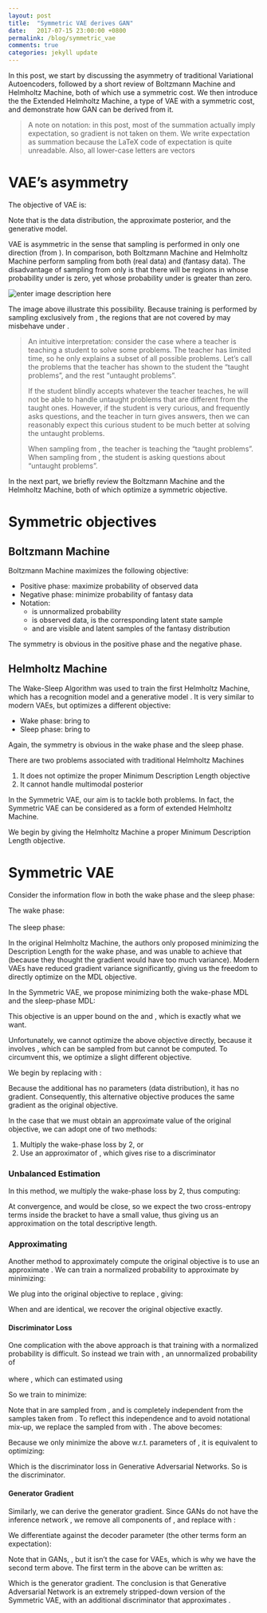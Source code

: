 ```yaml
---
layout: post
title:  "Symmetric VAE derives GAN"
date:   2017-07-15 23:00:00 +0800
permalink: /blog/symmetric_vae
comments: true
categories: jekyll update
---
```



In this post, we start by discussing the asymmetry of traditional Variational Autoencoders, followed by a short
review of Boltzmann Machine and Helmholtz Machine, both of which use a symmetric cost. We then introduce the the
Extended Helmholtz Machine, a type of VAE with a symmetric cost, and demonstrate how GAN can be derived from
it.

<blockquote>
  <p>A note on notation: in this post, most of the summation actually imply expectation, so gradient is not taken on
  them. We write expectation as summation because the LaTeX code of expectation is quite unreadable. Also, all
  lower-case letters are vectors</p>
</blockquote>


<h1 id="vaes-asymmetry">VAE’s asymmetry</h1>

<p>The objective of VAE is:</p>



<p><script type="math/tex; mode=display" id="MathJax-Element-927">\begin{align*}
     &\sum_x Q(x) \sum_z Q(z|x)log\frac{Q(z|x)}{P(x,z)}
\\=&\sum_x Q(x)[KLD( Q(z|x) || P(z|x) ) + log\frac{1}{P(x)}]
\end{align*}</script></p>

<p>Note that <script type="math/tex" id="MathJax-Element-928">Q(x)</script> is the data distribution, <script type="math/tex" id="MathJax-Element-929">Q(z|x)</script> the approximate posterior, and <script type="math/tex" id="MathJax-Element-930">P</script> the generative model.</p>

<p>VAE is asymmetric in the sense that sampling is performed in only one direction (from <script type="math/tex" id="MathJax-Element-931">Q</script>). In comparison, both Boltzmann Machine and Helmholtz Machine perform sampling from both <script type="math/tex" id="MathJax-Element-932">Q</script> (real data) and <script type="math/tex" id="MathJax-Element-933">P</script> (fantasy data). The disadvantage of sampling from only <script type="math/tex" id="MathJax-Element-934">Q</script> is that there will be regions in <script type="math/tex" id="MathJax-Element-935">(x,z)</script> whose probability under <script type="math/tex" id="MathJax-Element-936">Q</script> is zero, yet whose probability under <script type="math/tex" id="MathJax-Element-937">P</script> is greater than zero.</p>

<p><img src="https://lh3.googleusercontent.com/-G6nSM2ag-oU/WVe04A09biI/AAAAAAAADgw/SP8_NeS-vRE6Ckyf-hIGn-B4YBxHfVDggCLcBGAs/s0/Q_and_P.png" alt="enter image description here" title="Q_and_P.png"></p>

<p>The image above illustrate this possibility. Because training is performed by sampling exclusively from <script type="math/tex" id="MathJax-Element-938">Q</script>, the regions that are not covered by <script type="math/tex" id="MathJax-Element-939">Q</script> may misbehave under <script type="math/tex" id="MathJax-Element-940">P</script>.</p>

<blockquote>
  <p>An intuitive interpretation: consider the case where a teacher is teaching a student to solve some problems. The teacher has limited time, so he only explains a subset of all possible problems. Let’s call the problems that the teacher has shown to the student the “taught problems”, and the rest “untaught problems”. </p>
  
  <p>If the student blindly accepts whatever the teacher teaches, he will not be able to handle untaught problems that are different from the taught ones. However, if the student is very curious, and frequently asks questions, and the teacher in turn gives answers, then we can reasonably expect this curious student to be much better at solving the untaught problems.</p>
  
  <p>When sampling from <script type="math/tex" id="MathJax-Element-941">Q</script>, the teacher is teaching the “taught problems”. When sampling from <script type="math/tex" id="MathJax-Element-942">P</script>, the student is asking questions about “untaught problems”.</p>
</blockquote>

<p>In the next part, we briefly review the Boltzmann Machine and the Helmholtz Machine, both of which optimize a symmetric objective.</p>



<h1 id="symmetric-objectives">Symmetric objectives</h1>



<h2 id="boltzmann-machine">Boltzmann Machine</h2>

<p>Boltzmann Machine maximizes the following objective:</p>



<p><script type="math/tex; mode=display" id="MathJax-Element-943">
          \frac{\sum_h U(v,h)}{\sum_{x,z}U(x,z)}
       = \frac{\sum_h \frac{1}{Z}U(v,h)}{\sum_{x,z}\frac{1}{Z}U(x,z)}
       = \frac{\sum_h P(v,h)}{\sum_{x,z}P(x,z)}
       = \frac{P(v)}{1}
</script></p>

<ul>
<li>Positive phase: maximize probability of observed data</li>
<li>Negative phase: minimize probability of fantasy data</li>
<li>Notation:  <br>
<ul><li><script type="math/tex" id="MathJax-Element-944">U</script> is unnormalized probability</li>
<li><script type="math/tex" id="MathJax-Element-945">v</script> is observed data, <script type="math/tex" id="MathJax-Element-946">h</script> is the corresponding latent state sample</li>
<li><script type="math/tex" id="MathJax-Element-947">x</script> and <script type="math/tex" id="MathJax-Element-948">z</script> are visible and latent samples of the fantasy distribution</li></ul></li>
</ul>

<p>The symmetry is obvious in the positive phase and the negative phase.</p>



<h2 id="helmholtz-machine">Helmholtz Machine</h2>

<p>The Wake-Sleep Algorithm was used to train the first Helmholtz Machine, which has a recognition model <script type="math/tex" id="MathJax-Element-949">Q</script> and a generative model <script type="math/tex" id="MathJax-Element-950">P</script>. It is very similar to modern VAEs, but optimizes a different objective:</p>



<p><script type="math/tex; mode=display" id="MathJax-Element-951">\begin{align*}
&\sum_{x,z}Q(x,z)log\frac{1}{P(x|z)} + \sum_{x,z}P(x,z)log\frac{1}{Q(z|x)}
\\=&\sum_{x,z}Q(x,z)log\frac{Q(x|z)}{P(x|z)Q(x|z)} + \sum_{x,z}P(x,z)log\frac{P(z|x)}{Q(z|x)P(z|x)}
\\=&\sum_z Q(z)[KLD( Q(x|z) || P(x|z) ) + H(Q(x|z))] + \\
     &\sum_x P(x)[KLD( P(z|x) || Q(z|x) ) + H(P(z|x))]
\end{align*}</script></p>

<ul>
<li>Wake phase: bring <script type="math/tex" id="MathJax-Element-952">P</script> to <script type="math/tex" id="MathJax-Element-953">Q</script></li>
<li>Sleep phase: bring <script type="math/tex" id="MathJax-Element-954">Q</script> to <script type="math/tex" id="MathJax-Element-955">P</script></li>
</ul>

<p>Again, the symmetry is obvious in the wake phase and the sleep phase.</p>

<p>There are two problems associated with traditional Helmholtz Machines</p>

<ol>
<li>It does not optimize the proper Minimum Description Length objective</li>
<li>It cannot handle multimodal posterior</li>
</ol>

<p>In the Symmetric VAE, our aim is to tackle both problems. In fact, the Symmetric VAE can be considered as a form of extended Helmholtz Machine.</p>

<p>We begin by giving the Helmholtz Machine a proper Minimum Description Length objective.</p>



<h1 id="symmetric-vae">Symmetric VAE</h1>

<p>Consider the information flow in both the wake phase and the sleep phase:</p>

<p>The wake phase: <br>
<script type="math/tex; mode=display" id="MathJax-Element-956"> x \longrightarrow z \longrightarrow z' \longrightarrow x'</script> <br>
The sleep phase: <br>
<script type="math/tex; mode=display" id="MathJax-Element-957"> z' \longrightarrow x' \longrightarrow x \longrightarrow z</script></p>

<p>In the original Helmholtz Machine, the authors only proposed minimizing the Description Length for the wake phase, and was unable to achieve that (because they thought the gradient would have too much variance). Modern VAEs have reduced gradient variance significantly, giving us the freedom to directly optimize on the MDL objective.</p>

<p>In the Symmetric VAE, we propose minimizing both the wake-phase MDL and the sleep-phase MDL:</p>



<p><script type="math/tex; mode=display" id="MathJax-Element-958">\begin{align*}
&\sum_{x,z}Q(x,z)log\frac{Q(z|x)}{P(x,z)} + \sum_{x,z}P(x,z)log\frac{P(x|z)}{Q(x,z)}
\\=&\sum_x Q(x)KLD(Q(z|x)||P(z|x)) +\sum_xQ(x)log\frac{1}{P(x)}  + \\
     &\sum_z P(z)KLD(P(x|z)||Q(x|z))  +\sum_{z}P(z)log\frac{1}{Q(z)}
\end{align*}</script></p>

<p>This objective is an upper bound on the <script type="math/tex" id="MathJax-Element-959">-logP(x)</script> and <script type="math/tex" id="MathJax-Element-960">-logQ(z)</script>, which is exactly what we want. </p>

<p>Unfortunately, we cannot optimize the above objective directly, because it involves <script type="math/tex" id="MathJax-Element-961">Q(x,z)=Q(x)Q(z|x)</script>, which can be sampled from but cannot be computed. To circumvent this, we optimize a slight different objective.</p>

<p>We begin by replacing <script type="math/tex" id="MathJax-Element-962">Q(x,z)</script> with <script type="math/tex" id="MathJax-Element-963">Q(z|x)</script>:</p>



<p><script type="math/tex; mode=display" id="MathJax-Element-964">\begin{align*}
&\sum_{x,z}Q(x,z)log\frac{Q(z|x)}{P(x,z)} + \sum_{x,z}P(x,z)log\frac{P(x|z)}{Q(z|x)}
\\=&\sum_{x,z}Q(x,z)log\frac{Q(z|x)}{P(x,z)} + \sum_{x,z}P(x,z)log\frac{P(x|z)}{Q(x,z)/Q(x)}
\\=&\sum_x Q(x)KLD(Q(z|x)||P(z|x)) + \sum_xQ(x)log\frac{1}{P(x)} +  \\
     &\sum_z P(z)KLD(P(x|z)||Q(x|z))  +\sum_{z}P(z)log\frac{1}{Q(z)}
      -\sum_{x}P(x)log\frac{1}{Q(x)}
\end{align*}</script></p>

<p>Because the additional <script type="math/tex" id="MathJax-Element-965">log\frac{1}{Q(x)}</script> has no parameters (data distribution), it has no gradient. Consequently, this alternative objective produces the same gradient as the original objective.</p>

<p>In the case that we must obtain an approximate value of the original objective, we can adopt one of two methods:</p>

<ol>
<li>Multiply the wake-phase loss by 2, or</li>
<li>Use an approximator of <script type="math/tex" id="MathJax-Element-966">Q(x)</script>, which gives rise to a discriminator</li>
</ol>



<h3 id="unbalanced-estimation">Unbalanced Estimation</h3>

<p>In this method, we multiply the wake-phase loss by 2, thus computing:</p>



<p><script type="math/tex; mode=display" id="MathJax-Element-967">\begin{align*}
 2&\sum_x Q(x)KLD(Q(z|x)||P(z|x)) +\sum_xQ(x)log\frac{1}{P(x)} + \\
   &\sum_z P(z)KLD(P(x|z)||Q(x|z)) +\sum_{z}P(z)log\frac{1}{Q(z)} + \\
   &[\sum_xQ(x)log\frac{1}{P(x)} -\sum_{x}P(x)log\frac{1}{Q(x)}]
\end{align*}</script></p>

<p>At convergence, <script type="math/tex" id="MathJax-Element-968">P</script> and <script type="math/tex" id="MathJax-Element-969">Q</script> would be close, so we expect the two cross-entropy terms inside the bracket to have a small value, thus giving us an approximation on the total descriptive length.</p>



<h3 id="approximating-qx">Approximating <script type="math/tex" id="MathJax-Element-970">Q(x)</script></h3>

<p>Another method to approximately compute the original objective is to use an approximate <script type="math/tex" id="MathJax-Element-971">Q(x)</script>. We can train a normalized probability <script type="math/tex" id="MathJax-Element-972">Q'(x)</script> to approximate <script type="math/tex" id="MathJax-Element-973">Q(x)</script> by minimizing: <br>
<script type="math/tex; mode=display" id="MathJax-Element-974">\begin{align*}
      &\sum_x Q(x)log\frac{1}{Q'(x)}
\\= &KLD( Q(x) || Q'(x) ) + H(Q(x))
\end{align*}</script></p>

<p>We plug <script type="math/tex" id="MathJax-Element-975">Q'(x)</script> into the original objective to replace <script type="math/tex" id="MathJax-Element-976">Q(x)</script>, giving:</p>



<p><script type="math/tex; mode=display" id="MathJax-Element-977">\begin{align*}
     &\sum_{x,z}Q(x,z)log\frac{Q(z|x)}{P(x,z)} + \sum_{x,z}P(x,z)log\frac{P(x|z)}{Q(z|x)Q'(x)}
\\=&\sum_{x,z}Q(x,z)log\frac{Q(z|x)}{P(x,z)} + \sum_{x,z}P(x,z)log\frac{P(x|z)}{Q(z|x)Q(x)Q'(x)/Q(x)}
\\=&\sum_{x,z}Q(x,z)log\frac{Q(z|x)}{P(x,z)} + \sum_{x,z}P(x,z)log\frac{P(x|z)}{Q(x,z)} 
      +\sum_x P(x)log\frac{Q(x)}{Q'(x)}
\end{align*}</script></p>

<p>When <script type="math/tex" id="MathJax-Element-978">Q'(x)</script> and <script type="math/tex" id="MathJax-Element-979">Q(x)</script> are identical, we recover the original objective exactly.</p>



<h4 id="discriminator-loss">Discriminator Loss</h4>

<p>One complication with the above approach is that training with a normalized probability is difficult. So instead we train with <script type="math/tex" id="MathJax-Element-980">Q''(x)</script>, an unnormalized probability of <script type="math/tex" id="MathJax-Element-981">Q'(x)</script> <br>
<script type="math/tex; mode=display" id="MathJax-Element-982">
Q''(x) = Z Q'(x)
</script> <br>
where <script type="math/tex" id="MathJax-Element-983">Z=\sum_x Q''(x)</script>, which can estimated using <br>
<script type="math/tex; mode=display" id="MathJax-Element-984">\begin{align*}
Z =& \sum_x Q''(x)
\\=& \sum_x P(x|z) \frac{Q''(x)}{P(x|z)}
\\=& \sum_z P(z) \sum_x P(x|z) \frac{Q''(x)}{P(x|z)}
\\=& \sum_{x,z} P(x,z) \frac{Q''(x)}{P(x|z)}
\end{align*}</script></p>

<p>So we train <script type="math/tex" id="MathJax-Element-985">Q''(x)</script> to minimize:</p>



<p><script type="math/tex; mode=display" id="MathJax-Element-986">\begin{align*}
     & \sum_x Q(x) log\frac{1}{Q'(x)}
\\=& \sum_x Q(x) log\frac{1}{\frac{1}{Z}Q''(x)}
\\=& \sum_x Q(x) [log\frac{1}{Q''(x)} + logZ]
\end{align*}</script></p>

<p>Note that <script type="math/tex" id="MathJax-Element-987">(x,z)</script> in <script type="math/tex" id="MathJax-Element-988">Z</script> are sampled from <script type="math/tex" id="MathJax-Element-989">P</script>, and is completely independent from the <script type="math/tex" id="MathJax-Element-990">x</script> samples taken from <script type="math/tex" id="MathJax-Element-991">Q</script>. To reflect this independence and to avoid notational mix-up, we replace the <script type="math/tex" id="MathJax-Element-992">x</script> sampled from <script type="math/tex" id="MathJax-Element-993">Q(x)</script> with <script type="math/tex" id="MathJax-Element-994">v</script>. The above becomes: <br>
<script type="math/tex; mode=display" id="MathJax-Element-995">\begin{align*}
     &\sum_v Q(v) [log\frac{1}{Q''(v)} + log(\sum_{x,z}P(x,z)\frac{Q''(x)}{P(x|z)})]
\\=&E_{v \sim Q(v)}\left[ log\frac{1}{Q''(v)} + log(\sum_{x,z}P(x,z)\frac{Q''(x)}{P(x|z)}) \right]
\\=&E_{v \sim Q(v)}\left[ log\frac{1}{Q''(v)}  \right] - log(\sum_{x,z}P(x,z)\frac{P(x|z)}{Q''(x)}) 
\\\le & E_{v \sim Q(v)}\left[ log\frac{1}{Q''(v)}  \right] - E_{(x,z) \sim P(x,z)} \left[ log\frac{P(x|z)}{Q''(x)} \right]
\end{align*}</script></p>

<p>Because we only minimize the above w.r.t. parameters of <script type="math/tex" id="MathJax-Element-996">Q''(x)</script>, it is equivalent to optimizing:</p>



<p><script type="math/tex; mode=display" id="MathJax-Element-997">
E_{v \sim Q(v)}log\frac{1}{Q''(v)} - E_{x \sim P(x)}log\frac{1}{Q''(x)}
</script></p>

<p>Which is the discriminator loss in Generative Adversarial Networks. So <script type="math/tex" id="MathJax-Element-998">Q''(x)</script> is the discriminator.</p>



<h4 id="generator-gradient">Generator Gradient</h4>

<p>Similarly, we can derive the generator gradient. Since GANs do not have the inference network <script type="math/tex" id="MathJax-Element-999">Q(z|x)</script>, we remove all components of <script type="math/tex" id="MathJax-Element-1000">Q(z|x)</script>, and replace <script type="math/tex" id="MathJax-Element-1001">Q(x)</script> with <script type="math/tex" id="MathJax-Element-1002">Q'(x)</script>:</p>



<p><script type="math/tex; mode=display" id="MathJax-Element-1003">\begin{align*}
     &\sum_z P(z) \sum_x P(x|z)log\frac{P(x|z)}{Q'(x)}
\end{align*}</script></p>

<p>We differentiate <script type="math/tex" id="MathJax-Element-1004">log\frac{P(x|z)}{Q'(x)}</script> against the decoder parameter <script type="math/tex" id="MathJax-Element-1005">\phi</script> (the other terms form an expectation):</p>



<p><script type="math/tex; mode=display" id="MathJax-Element-1006">\begin{align*}
     &\nabla_\phi log\frac{P(x|z)}{Q'(x)}
\\=&  \nabla_\phi log\frac{1}{Q'(x)} 
       - \nabla_\phi log\frac{1}{P(x|z)}
\end{align*}</script></p>

<p>Note that in GANs, <script type="math/tex" id="MathJax-Element-1007">P(x|z)=1</script>, but it isn’t the case for VAEs, which is why we have the second term above. The first term in the above can be written as: <br>
<script type="math/tex; mode=display" id="MathJax-Element-1008">\begin{align*}
     & \nabla_x log \frac{1}{Q'(x)} \frac{\partial x}{\partial \phi}
\\=&[\nabla_x log \frac{1}{Q''(x)} + \nabla_x logZ]  \frac{\partial x}{\partial \phi}
\\=&\nabla_x log \frac{1}{Q''(x)} \frac{\partial x}{\partial \phi}
     && \text{$Z$ does not depend on $x$}
\end{align*}</script></p>

<p>Which is the generator gradient. The conclusion is that Generative Adversarial Network is an extremely stripped-down version of the Symmetric VAE, with an additional discriminator that approximates <script type="math/tex" id="MathJax-Element-1009">Q(x)</script>.</p>

